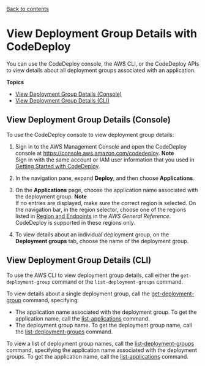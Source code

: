 [Back to contents](index.md)

# View Deployment Group Details with CodeDeploy<a name="deployment-groups-view-details"></a>

You can use the CodeDeploy console, the AWS CLI, or the CodeDeploy APIs to view details about all deployment groups associated with an application\.

**Topics**
+ [View Deployment Group Details \(Console\)](#deployment-groups-view-details-console)
+ [View Deployment Group Details \(CLI\)](#deployment-groups-view-details-cli)

## View Deployment Group Details \(Console\)<a name="deployment-groups-view-details-console"></a>

To use the CodeDeploy console to view deployment group details:

1. Sign in to the AWS Management Console and open the CodeDeploy console at [https://console\.aws\.amazon\.com/codedeploy](https://console.aws.amazon.com/codedeploy)\.
**Note**  
Sign in with the same account or IAM user information that you used in [Getting Started with CodeDeploy](getting-started-codedeploy.md)\.

1. In the navigation pane, expand **Deploy**, and then choose **Applications**\.

1. On the **Applications** page, choose the application name associated with the deployment group\. 
**Note**  
If no entries are displayed, make sure the correct region is selected\. On the navigation bar, in the region selector, choose one of the regions listed in [Region and Endpoints](https://docs.aws.amazon.com/general/latest/gr/rande.html#codedeploy_region) in the *AWS General Reference*\. CodeDeploy is supported in these regions only\.

1. To view details about an individual deployment group, on the **Deployment groups** tab, choose the name of the deployment group\.

## View Deployment Group Details \(CLI\)<a name="deployment-groups-view-details-cli"></a>

To use the AWS CLI to view deployment group details, call either the `get-deployment-group` command or the `list-deployment-groups` command\.

To view details about a single deployment group, call the [get\-deployment\-group](https://docs.aws.amazon.com/cli/latest/reference/deploy/get-deployment-group.html) command, specifying: 
+ The application name associated with the deployment group\. To get the application name, call the [list\-applications](https://docs.aws.amazon.com/cli/latest/reference/deploy/list-applications.html) command\.
+ The deployment group name\. To get the deployment group name, call the [list\-deployment\-groups](https://docs.aws.amazon.com/cli/latest/reference/deploy/list-deployment-groups.html) command\.

To view a list of deployment group names, call the [list\-deployment\-groups](https://docs.aws.amazon.com/cli/latest/reference/deploy/list-deployment-groups.html) command, specifying the application name associated with the deployment groups\. To get the application name, call the [list\-applications](https://docs.aws.amazon.com/cli/latest/reference/deploy/list-applications.html) command\. 